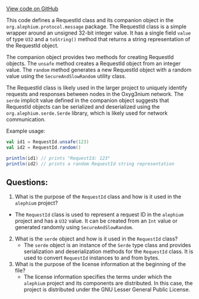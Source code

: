 [View code on GitHub](https://github.com/alephium/alephium/protocol/src/main/scala/org/alephium/protocol/message/RequestId.scala)

This code defines a RequestId class and its companion object in the `org.alephium.protocol.message` package. The RequestId class is a simple wrapper around an unsigned 32-bit integer value. It has a single field `value` of type `U32` and a `toString()` method that returns a string representation of the RequestId object.

The companion object provides two methods for creating RequestId objects. The `unsafe` method creates a RequestId object from an integer value. The `random` method generates a new RequestId object with a random value using the `SecureAndSlowRandom` utility class.

The RequestId class is likely used in the larger project to uniquely identify requests and responses between nodes in the Oxyg3nium network. The `serde` implicit value defined in the companion object suggests that RequestId objects can be serialized and deserialized using the `org.alephium.serde.Serde` library, which is likely used for network communication.

Example usage:

```scala
val id1 = RequestId.unsafe(123)
val id2 = RequestId.random()

println(id1) // prints "RequestId: 123"
println(id2) // prints a random RequestId string representation
```
## Questions: 
 1. What is the purpose of the `RequestId` class and how is it used in the `alephium` project?
   - The `RequestId` class is used to represent a request ID in the `alephium` project and has a `U32` value. It can be created from an `Int` value or generated randomly using `SecureAndSlowRandom`.
2. What is the `serde` object and how is it used in the `RequestId` class?
   - The `serde` object is an instance of the `Serde` type class and provides serialization and deserialization methods for the `RequestId` class. It is used to convert `RequestId` instances to and from bytes.
3. What is the purpose of the license information at the beginning of the file?
   - The license information specifies the terms under which the `alephium` project and its components are distributed. In this case, the project is distributed under the GNU Lesser General Public License.
